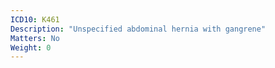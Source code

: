 ```yaml
---
ICD10: K461
Description: "Unspecified abdominal hernia with gangrene"
Matters: No
Weight: 0
---
```


